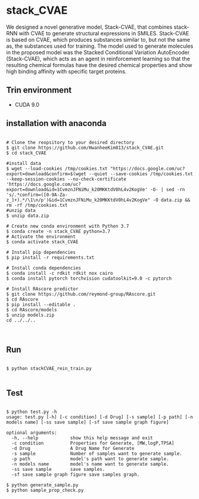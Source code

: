 stack_CVAE
=============

We designed a novel generative model, Stack-CVAE, that combines stack-RNN with CVAE to generate structural expressions in SMILES. Stack-CVAE is based on CVAE, which produces substances similar to, but not the same as, the substances used for training. The model used to generate molecules in the proposed model was the Stacked Conditional Variation AutoEncoder (Stack-CVAE), which acts as an agent in reinforcement learning so that the resulting chemical formulas have the desired chemical properties and show high binding affinity with specific target proteins.

Trin environment
-----
 - CUDA 9.0
 
installation with anaconda
-------------

<pre>
<code>
# Clone the reopsitory to your desired directory
$ git clone https://github.com/HwanheeKim813/stack_CVAE.git
$ cd stack_CVAE

#install data
$ wget --load-cookies /tmp/cookies.txt "https://docs.google.com/uc?export=download&confirm=$(wget --quiet --save-cookies /tmp/cookies.txt --keep-session-cookies --no-check-certificate 'https://docs.google.com/uc?export=download&id=1CvmznJFNiMu_k20MKKtdV0hL4v2KogVe' -O- | sed -rn 's/.*confirm=([0-9A-Za-z_]+).*/\1\n/p')&id=1CvmznJFNiMu_k20MKKtdV0hL4v2KogVe" -O data.zip && rm -rf /tmp/cookies.txt
#unzip data
$ unzip data.zip

# Create new conda environment with Python 3.7
$ conda create -n stack_CVAE python=3.7
# Activate the environment
$ conda activate stack_CVAE

# Install pip dependencies
$ pip install -r requirements.txt

# Install conda dependencies
$ conda install -c rdkit rdkit nox cairo
$ conda install pytorch torchvision cudatoolkit=9.0 -c pytorch

# Install RAscore predictor
$ git clone https://github.com/reymond-group/RAscore.git
$ cd RAscore
$ pip install --editable .
$ cd RAscore/models
$ unzip models.zip
cd ../../..

</code>
</pre>

Run
-------------
<pre>
<code>
$ python stackCVAE_rein_train.py
</code>
</pre>

Test
-------------
<pre>
<code>
$ python test.py -h
usage: test.py [-h] [-c condition] [-d Drug] [-s sample] [-p path] [-n models name] [-ss save sample] [-sf save sample graph figure]

optional arguments:
  -h, --help            show this help message and exit
  -c condition          Properties for Generate, [MW,logP,TPSA]
  -d Drug               A Drug Name for Generate
  -s sample             Number of samples want to generate sample.
  -p path               model's path want to generate sample.
  -n models name        model's name want to generate sample.
  -ss save sample       save samples.
  -sf save sample graph figure save samples graph.

$ python generate_sample.py
$ python sample_prop_check.py
</code>
</pre>
